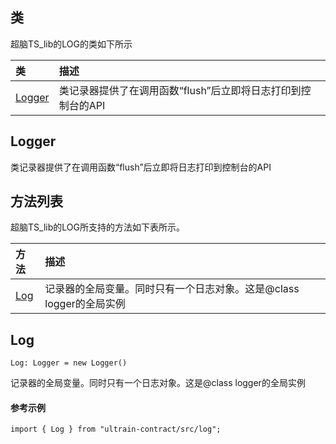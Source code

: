 ## 类
超脑TS_lib的LOG的类如下所示

| 类                                                                                        | 描述                                                 |
| :------------------------------------------------------------------------------------------| :----------------------------------------------------|
| [Logger](docs-cn/contract/10-ts-log#Logger)                          |类记录器提供了在调用函数“flush”后立即将日志打印到控制台的API                             |


## Logger
类记录器提供了在调用函数“flush”后立即将日志打印到控制台的API


## 方法列表
超脑TS_lib的LOG所支持的方法如下表所示。

| 方法                                                                                        | 描述                                                 |
| :------------------------------------------------------------------------------------------| :----------------------------------------------------|
| [Log](docs-cn/contract/10-ts-log#Log)                           |记录器的全局变量。同时只有一个日志对象。这是@class logger的全局实例                              |


## Log
```
Log: Logger = new Logger()
```
记录器的全局变量。同时只有一个日志对象。这是@class logger的全局实例


#### 参考示例
```nodejs
import { Log } from "ultrain-contract/src/log";
```